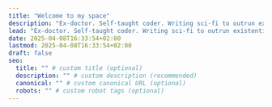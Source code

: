```yaml
---
title: "Welcome to my space"
description: "Ex-doctor. Self-taught coder. Writing sci-fi to outrun existential dread"
lead: "Ex-doctor. Self-taught coder. Writing sci-fi to outrun existential dread"
date: 2025-04-08T16:33:54+02:00
lastmod: 2025-04-08T16:33:54+02:00
draft: false
seo:
  title: "" # custom title (optional)
  description: "" # custom description (recommended)
  canonical: "" # custom canonical URL (optional)
  robots: "" # custom robot tags (optional)
---
```


